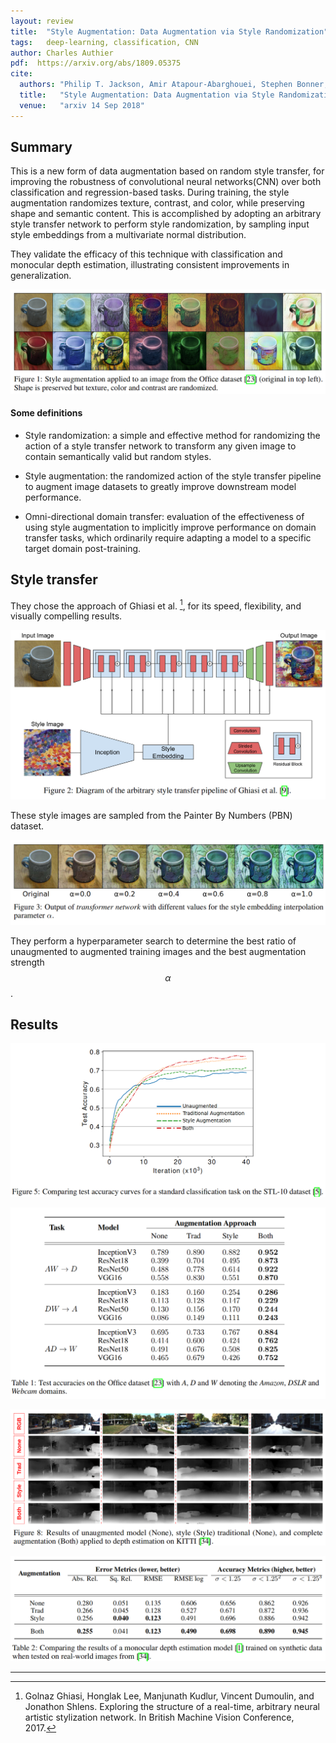 ```yaml
---
layout: review
title:  "Style Augmentation: Data Augmentation via Style Randomization"
tags:   deep-learning, classification, CNN
author: Charles Authier
pdf:  https://arxiv.org/abs/1809.05375
cite:
  authors: "Philip T. Jackson, Amir Atapour-Abarghouei, Stephen Bonner, Toby Breckon, Boguslaw Obara"
  title:   "Style Augmentation: Data Augmentation via Style Randomization"
  venue:   "arxiv 14 Sep 2018"
---
```


## Summary
This is a new form of data augmentation based on random style transfer, for improving the robustness of convolutional neural networks(CNN) over both classification and regression-based tasks.
During training, the style augmentation randomizes texture, contrast, and color, while preserving shape and semantic content.
This is accomplished by adopting an arbitrary style transfer network to perform style randomization, by sampling input style embeddings from a multivariate normal distribution.

They validate the efficacy of this technique with classification and monocular depth estimation, illustrating consistent improvements in generalization.

![](/article/images/StyleAug/styles.png)

#### Some definitions

* Style randomization: a simple and effective method for randomizing the action of a style transfer network to transform any given image to contain semantically valid but random styles.

* Style augmentation: the randomized action of the style transfer pipeline to augment image datasets to greatly improve downstream model performance.

* Omni-directional domain transfer: evaluation of the effectiveness of using style augmentation to implicitly improve performance on domain transfer tasks, which ordinarily require adapting a model to a specific target domain post-training.

## Style transfer

They chose the approach of Ghiasi et al. [^footnote], for its speed, flexibility, and visually compelling results.

![](/article/images/StyleAug/style-aug.png)

These style images are sampled from the Painter By Numbers (PBN) dataset.

![](/article/images/StyleAug/style-interpolation.png)

They perform a hyperparameter search to determine the best ratio of unaugmented to augmented training images and the best augmentation strength $$\alpha$$.

## Results

![](/article/images/StyleAug/style-results.png)

![](/article/images/StyleAug/style-table.png)

![](/article/images/StyleAug/style-mono.png)

![](/article/images/StyleAug/style-mono-table.png)

---

[^footnote]: Golnaz Ghiasi, Honglak Lee, Manjunath Kudlur, Vincent Dumoulin, and Jonathon Shlens. Exploring the structure of a real-time, arbitrary neural artistic stylization network. In British Machine Vision Conference, 2017.
